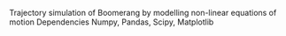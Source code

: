 Trajectory simulation of Boomerang by modelling non-linear equations of motion
Dependencies
Numpy, Pandas, Scipy, Matplotlib
